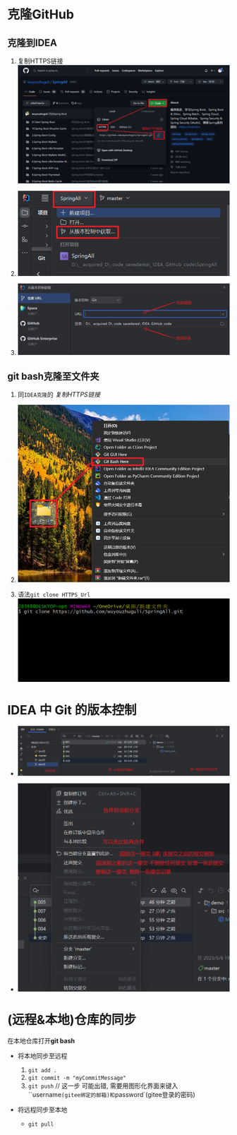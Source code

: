 # 克隆GitHub

## 克隆到IDEA

1. 复制HTTPS链接![image-20230506124220660](./image-20230506124220660.png)

2. ![image-20230506124343422](./image-20230506124343422.png)

3. ![image-20230506124457495](./image-20230506124457495.png)



## git bash克隆至文件夹

1. 同`IDEA克隆`的  *复制HTTPS链接*
1. ![image-20230506124700993](./image-20230506124700993.png)

3. 语法`git clone HTTPS_Url`![image-20230506124748549](./image-20230506124748549.png)



# IDEA 中 Git 的版本控制

+ ![image-20230506200246782](./image-20230506200246782.png)

+ ![image-20230506202032764](./image-20230506202032764.png)



# (远程&本地)仓库的同步

在本地仓库打开**git bash**

+ 将本地同步至远程
    1. `git add .`
    1. `git commit -m "myCommitMessage"`
    1. `git push`  // 这一步 可能出错, 需要用图形化界面来键入``username`(gitee绑定的邮箱)和`password`(gitee登录的密码)

+ 将远程同步至本地
    + `git pull`